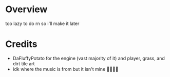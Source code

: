 # Overview
too lazy to do rn so i'll make it later

# Credits
- DaFluffyPotato for the engine (vast majority of it) and player, grass, and dirt tile art
- idk where the music is from but it isn't mine 🤣🤣🤣🤣
